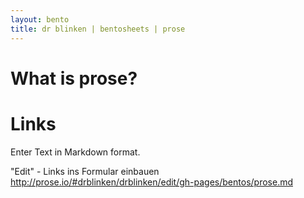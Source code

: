 ```yaml
---
layout: bento
title: dr blinken | bentosheets | prose
---
```


# What is prose?
# Links

Enter Text in Markdown format.


"Edit" - Links ins Formular einbauen
http://prose.io/#drblinken/drblinken/edit/gh-pages/bentos/prose.md

